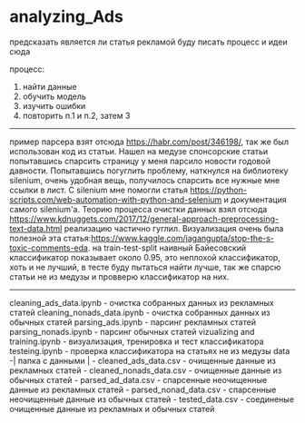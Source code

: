# analyzing_Ads
предсказать является ли статья рекламой
буду писать процесс и идеи сюда

процесс:
1) найти данные
2) обучить модель
3) изучить ошибки
4) повторить п.1 и п.2, затем 3
_________________________________________________
пример парсера взят отсюда https://habr.com/post/346198/, так же был использован код из статьи.
Нашел на медузе спонсорские статьи попытавшись спарсить страницу у меня парсило новости годовой 
давности. Попытавшись погуглить проблему, наткнулся на библиотеку silenium, очень удобная вещь,
получилось спарсить все нужные мне ссылки в лист. C silenium мне помогли статья
https://python-scripts.com/web-automation-with-python-and-selenium и документация самого silenium'a.
Теорию процесса очистки данных взял отсюда https://www.kdnuggets.com/2017/12/general-approach-preprocessing-text-data.html
реализацию частично гуглил. Визуализация очень была полезной эта статья:https://www.kaggle.com/jagangupta/stop-the-s-toxic-comments-eda. на train-test-split наивный Байесовский классификатор показывает около 0.95, это неплохой классификатор, хоть и не лучший, в тесте буду пытаться найти лучше, так же спарсю статьи не из медузы и провверю классификатор на них.




__________________________________________________
cleaning_ads_data.ipynb - очистка собранных данных из рекламных статей
cleaning_nonads_data.ipynb - очистка собранных данных из обычных статей
parsing_ads.ipynb - парсинг рекламных статей
parsing_nonads.ipynb - парсинг обычных статей
vizualizing and training.ipynb - визуализация, тренировка и тест классификатора
testeing.ipynb - проверка классификатора на статьях не из медузы
data -| папка с данными 
      | 
      - cleaned_ads_data.csv - очищенные данные из рекламных статей
      - cleaned_nonads_data.csv - очищенные данные из обычных статей
      - parsed_ad_data.csv - спарсенные неочищенные данные из рекламных статей
      - parsed_nonad_data.csv - спарсенные неочищенные данные из обычных статей
      - tested_data.csv - соединеные очищенные данные из рекламных и обычных статей
